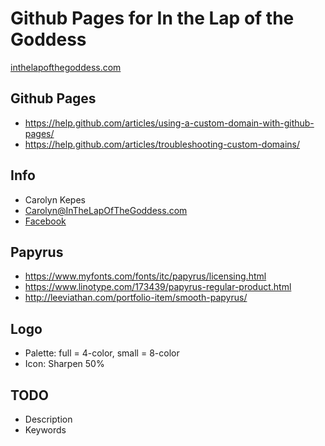 # Github Pages for In the Lap of the Goddess

[inthelapofthegoddess.com](http://inthelapofthegoddess.com/)


## Github Pages

- https://help.github.com/articles/using-a-custom-domain-with-github-pages/
- https://help.github.com/articles/troubleshooting-custom-domains/


## Info

- Carolyn Kepes
- [Carolyn@InTheLapOfTheGoddess.com](mailto:carolyn@inthelapofthegoddess.com)
- [Facebook](http://fb.me/LapoftheGoddess)


## Papyrus

- https://www.myfonts.com/fonts/itc/papyrus/licensing.html
- https://www.linotype.com/173439/papyrus-regular-product.html
- http://leeviathan.com/portfolio-item/smooth-papyrus/


## Logo

- Palette: full = 4-color, small = 8-color
- Icon: Sharpen 50%


## TODO

- Description
- Keywords

